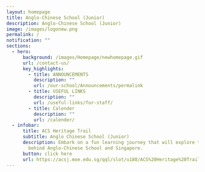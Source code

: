 ```yaml
---
layout: homepage
title: Anglo-Chinese School (Junior)
description: Anglo-Chinese School (Junior)
image: /images/logonew.png
permalink: /
notification: ""
sections:
  - hero:
      background: /images/Homepage/newhomepage.gif
      url: /contact-us/
      key_highlights:
        - title: ANNOUNCEMENTS
          description: ""
          url: /our-school/Announcements/permalink
        - title: USEFUL LINKS
          description: ""
          url: /useful-links/for-staff/
        - title: Calender
          description: ""
          url: /calender/
  - infobar:
      title: ACS Heritage Trail
      subtitle: Anglo Chinese School (Junior)
      description: Embark on a fun learning journey that will explore the rich history
        behind Anglo-Chinese School and Singapore.
      button: click here
      url: https://acsj.moe.edu.sg/qql/slot/u188/ACS%20Heritage%20Trail/ACS/index.html
---
```


